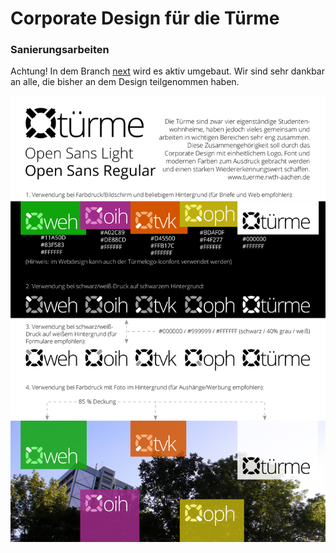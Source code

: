 # Corporate Design für die Türme
### Sanierungsarbeiten
Achtung! In dem Branch [next](https://github.com/oih/corporate/tree/next) wird es aktiv umgebaut. Wir sind sehr dankbar an alle, die bisher an dem Design teilgenommen haben.

![logo concept](logo/concept.png)
